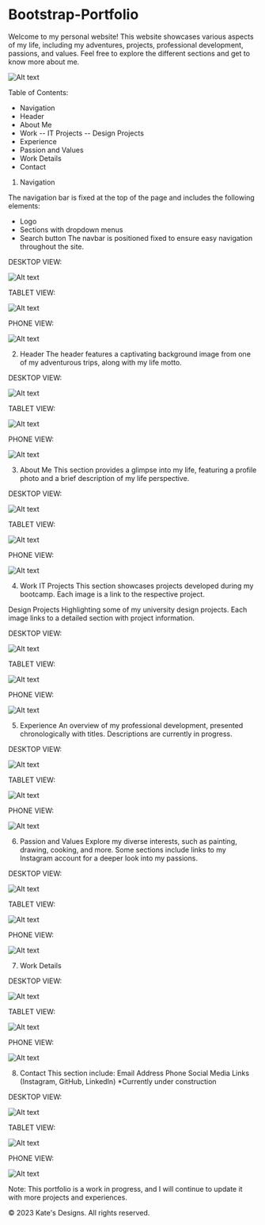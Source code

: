 # Bootstrap-Portfolio

Welcome to my personal website! This website showcases various aspects of my life, including my adventures, projects, professional development, passions, and values. Feel free to explore the different sections and get to know more about me.


![Alt text](image.png)

Table of Contents:

- Navigation
- Header
- About Me
- Work
--  IT Projects
--  Design Projects
- Experience
- Passion and Values
- Work Details
- Contact

1. Navigation

The navigation bar is fixed at the top of the page and includes the following elements:

- Logo
- Sections with dropdown menus
- Search button
The navbar is positioned fixed to ensure easy navigation throughout the site.


DESKTOP VIEW:

![Alt text](image-1.png)

TABLET VIEW:

![Alt text](image-9.png)

PHONE VIEW:

![Alt text](image-17.png)

2. Header
The header features a captivating background image from one of my adventurous trips, along with my life motto.

DESKTOP VIEW:

![Alt text](image-2.png)

TABLET VIEW:

![Alt text](image-10.png)

PHONE VIEW:

![Alt text](image-18.png)

3. About Me
This section provides a glimpse into my life, featuring a profile photo and a brief description of my life perspective.

DESKTOP VIEW:

![Alt text](image-3.png)

TABLET VIEW:

![Alt text](image-11.png)

PHONE VIEW:

![Alt text](image-19.png)

4. Work
  IT Projects
  This section showcases projects developed during my bootcamp. Each image is a link to the respective project.

  Design Projects
  Highlighting some of my university design projects. Each image links to a detailed section with project information.


DESKTOP VIEW:

![Alt text](image-4.png)

TABLET VIEW:

![Alt text](image-12.png)

PHONE VIEW:

![Alt text](image-20.png)

5. Experience
An overview of my professional development, presented chronologically with titles. Descriptions are currently in progress.

DESKTOP VIEW:

![Alt text](image-5.png)

TABLET VIEW:

![Alt text](image-13.png)

PHONE VIEW:

![Alt text](image-21.png)

6. Passion and Values
Explore my diverse interests, such as painting, drawing, cooking, and more. Some sections include links to my Instagram account for a deeper look into my passions.

DESKTOP VIEW:

![Alt text](image-6.png)

TABLET VIEW:

![Alt text](image-14.png)

PHONE VIEW:

![Alt text](image-22.png)

7. Work Details

DESKTOP VIEW:

   ![Alt text](image-7.png)

TABLET VIEW:

![Alt text](image-15.png)

PHONE VIEW:

![Alt text](image-23.png)

8. Contact
This section include:
  Email
  Address
  Phone
  Social Media Links (Instagram, GitHub, LinkedIn)
*Currently under construction


DESKTOP VIEW:

![Alt text](image-8.png)

TABLET VIEW:

![Alt text](image-16.png)

PHONE VIEW:

![Alt text](image-24.png)

Note: This portfolio is a work in progress, and I will continue to update it with more projects and experiences.

© 2023 Kate's Designs. All rights reserved.


